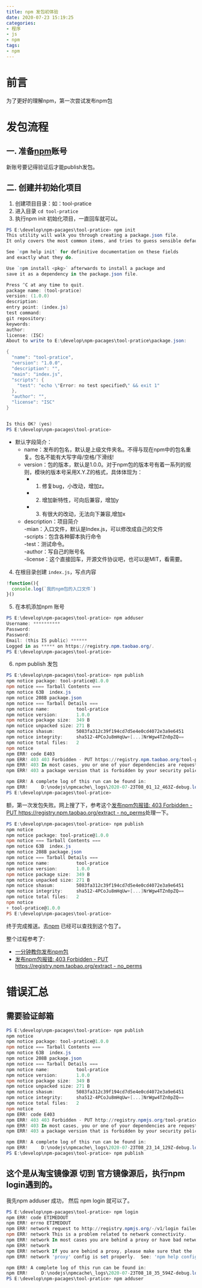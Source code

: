 ```yaml
---
title: npm 发包初体验
date: 2020-07-23 15:19:25
categories:
- 程序
- js
- npm
tags:
- npm
---
```


# 前言
为了更好的理解npm，第一次尝试发布npm包
<!--more-->

# 发包流程

## 一. 准备[npm](https://www.npmjs.com/)账号
新账号要记得验证后才能publish发包。

## 二. 创建并初始化项目
1. 创建项目目录：如：tool-pratice
2. 进入目录 `cd tool-pratice`
3. 执行npm init 初始化项目，一直回车就可以。
``` powershell
PS E:\develop\npm-pacages\tool-pratice> npm init
This utility will walk you through creating a package.json file.
It only covers the most common items, and tries to guess sensible defaults.

See `npm help init` for definitive documentation on these fields
and exactly what they do.

Use `npm install <pkg>` afterwards to install a package and
save it as a dependency in the package.json file.

Press ^C at any time to quit.
package name: (tool-pratice)
version: (1.0.0)
description:
entry point: (index.js)
test command:
git repository:
keywords:
author:
license: (ISC)
About to write to E:\develop\npm-pacages\tool-pratice\package.json:

{
  "name": "tool-pratice",
  "version": "1.0.0",
  "description": "",
  "main": "index.js",
  "scripts": {
    "test": "echo \"Error: no test specified\" && exit 1"
  },
  "author": "",
  "license": "ISC"
}


Is this OK? (yes)
PS E:\develop\npm-pacages\tool-pratice>
```

- 默认字段简介：  
  - name：发布的包名，默认是上级文件夹名。不得与现在npm中的包名重复。包名不能有大写字母/空格/下滑线!  
  - version：包的版本，默认是1.0.0。对于npm包的版本号有着一系列的规则，模块的版本号采用X.Y.Z的格式，具体体现为：  
    - 1. 修复bug，小改动，增加z。  
    - 2. 增加新特性，可向后兼容，增加y  
    - 3. 有很大的改动，无法向下兼容,增加x  
  - description：项目简介  
  -mian：入口文件，默认是Index.js，可以修改成自己的文件   
  -scripts：包含各种脚本执行命令  
  -test：测试命令。  
  -author：写自己的账号名  
  -license：这个直接回车，开源文件协议吧，也可以是MIT，看需要。  

4. 在根目录创建 `index.js`，写点内容
``` javascript
!function(){
  console.log(`我的npm包的入口文件`)
}()
```

5. 在本机添加npm 账号
``` powershell
PS E:\develop\npm-pacages\tool-pratice> npm adduser
Username: **********
Password:
Password:
Email: (this IS public) ******
Logged in as ***** on https://registry.npm.taobao.org/.
PS E:\develop\npm-pacages\tool-pratice> 
```

6. npm publish 发包
``` powershell
PS E:\develop\npm-pacages\tool-pratice> npm publish                                                                     npm notice
npm notice package: tool-pratice@1.0.0
npm notice === Tarball Contents ===
npm notice 63B  index.js
npm notice 208B package.json
npm notice === Tarball Details ===
npm notice name:          tool-pratice
npm notice version:       1.0.0
npm notice package size:  349 B
npm notice unpacked size: 271 B
npm notice shasum:        5083fa312c39f194cd7d5e4e0cd4072e3a9e6451
npm notice integrity:     sha512-4PCoJu8mHqUw+[...]NrWgw4TZn0pZQ==
npm notice total files:   2
npm notice
npm ERR! code E403
npm ERR! 403 403 Forbidden - PUT https://registry.npm.taobao.org/tool-pratice - [no_perms] Private mode enable, only admin can publish this module
npm ERR! 403 In most cases, you or one of your dependencies are requesting
npm ERR! 403 a package version that is forbidden by your security policy.

npm ERR! A complete log of this run can be found in:
npm ERR!     D:\nodejs\npmcache\_logs\2020-07-23T08_01_12_463Z-debug.log
PS E:\develop\npm-pacages\tool-pratice>
```
额，第一次发包失败。网上搜了下，参考这个[发布npm包报错: 403 Forbidden - PUT https://registry.npm.taobao.org/extract - no_perms](https://blog.csdn.net/weixin_38080573/article/details/88080556)处理一下。

``` powershell
PS E:\develop\npm-pacages\tool-pratice> npm publish
npm notice
npm notice package: tool-pratice@1.0.0
npm notice === Tarball Contents ===
npm notice 63B  index.js
npm notice 208B package.json
npm notice === Tarball Details ===
npm notice name:          tool-pratice
npm notice version:       1.0.0
npm notice package size:  349 B
npm notice unpacked size: 271 B
npm notice shasum:        5083fa312c39f194cd7d5e4e0cd4072e3a9e6451
npm notice integrity:     sha512-4PCoJu8mHqUw+[...]NrWgw4TZn0pZQ==
npm notice total files:   2
npm notice
+ tool-pratice@1.0.0
PS E:\develop\npm-pacages\tool-pratice>
```
终于完成推送。去[npm](https://www.npmjs.com/) 已经可以查找到这个包了。

整个过程参考了:  
  - [一分钟教你发布npm包](https://www.jianshu.com/p/7bba18925fbf)  
  - [发布npm包报错: 403 Forbidden - PUT https://registry.npm.taobao.org/extract - no_perms](https://blog.csdn.net/weixin_38080573/article/details/88080556)

# 错误汇总

## 需要验证邮箱
``` powershell
PS E:\develop\npm-pacages\tool-pratice> npm publish
npm notice
npm notice package: tool-pratice@1.0.0
npm notice === Tarball Contents ===
npm notice 63B  index.js
npm notice 208B package.json
npm notice === Tarball Details ===
npm notice name:          tool-pratice
npm notice version:       1.0.0
npm notice package size:  349 B
npm notice unpacked size: 271 B
npm notice shasum:        5083fa312c39f194cd7d5e4e0cd4072e3a9e6451
npm notice integrity:     sha512-4PCoJu8mHqUw+[...]NrWgw4TZn0pZQ==
npm notice total files:   2
npm notice
npm ERR! code E403
npm ERR! 403 403 Forbidden - PUT http://registry.npmjs.org/tool-pratice - you must verify your email before publishing a new package: https://www.npmjs.com/email-edit
npm ERR! 403 In most cases, you or one of your dependencies are requesting
npm ERR! 403 a package version that is forbidden by your security policy.

npm ERR! A complete log of this run can be found in:
npm ERR!     D:\nodejs\npmcache\_logs\2020-07-23T08_23_14_129Z-debug.log
PS E:\develop\npm-pacages\tool-pratice> npm publish
```

## 这个是从淘宝镜像源 切到 官方镜像源后，执行npm login遇到的。
我先npm adduser 成功， 然后 npm login 就可以了。
``` powershell
PS E:\develop\npm-pacages\tool-pratice> npm login
npm ERR! code ETIMEDOUT
npm ERR! errno ETIMEDOUT
npm ERR! network request to http://registry.npmjs.org/-/v1/login failed, reason: connect ETIMEDOUT 104.16.23.35:80
npm ERR! network This is a problem related to network connectivity.
npm ERR! network In most cases you are behind a proxy or have bad network settings.
npm ERR! network
npm ERR! network If you are behind a proxy, please make sure that the
npm ERR! network 'proxy' config is set properly.  See: 'npm help config'

npm ERR! A complete log of this run can be found in:
npm ERR!     D:\nodejs\npmcache\_logs\2020-07-23T08_18_35_594Z-debug.log
PS E:\develop\npm-pacages\tool-pratice> npm adduser
```